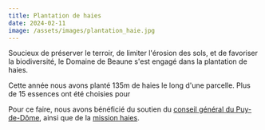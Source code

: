 ```yaml
---
title: Plantation de haies
date: 2024-02-11
image: /assets/images/plantation_haie.jpg
---
```


Soucieux de préserver le terroir, de limiter l'érosion des sols, et de favoriser la biodiversité, le Domaine de Beaune s'est engagé dans la plantation de haies.

<!-- more -->

 Cette année nous avons planté 135m de haies le long d'une parcelle. Plus de 15 essences ont été choisies pour 

Pour ce faire, nous avons bénéficié du soutien du [conseil général du Puy-de-Dôme](https://www.puy-de-dome.fr/conseil-departemental-du-puy-de-dome.html),
ainsi que de la [mission haies](https://missionhaies.wixsite.com/mission-haies).
